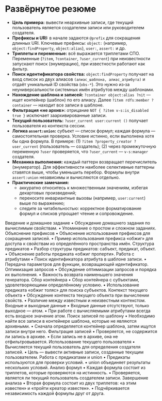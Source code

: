 # Развёрнутое резюме

- **Цель примера:** вывести неархивные записи, где текущий пользователь является создателем записи или руководителем создателя.
- **Префиксы и URI:** в начале задаются `@prefix` для сокращения длинных URI. Ключевые префиксы: `object:` (например, `object:findProperty`, `object:alias`), `user:`, `assert:` и др.
- **Триплеты и переменные:** всё выражается триплетами СПО. Переменные (`?item`, `?container`, `?user_current`) при неизвестности запускают поиск (энумерацию), при известности работают как фильтр.
- **Поиск идентификатора свойства:** `object:findProperty` получает на вход список из двух алиасов `(алиас_шаблона, алиас_атрибута)` и отдаёт уникальный ID свойства (`obs-*`). Это нужно из‑за неуниверсальности системных имён атрибутов между шаблонами.
- **Нахождение шаблона и записей:** `?container object:alias ?nit` — ищет контейнер (шаблон) по его алиасу. Далее `?item rdfs:member ?container` — находит все записи в шаблоне.
- **Фильтрация «не архив»:** отрицание `NOT { ?item v-s:is_disabled true }` исключает заархивированные записи.
- **Текущий пользователь:** `?user_current user:current ()` получает пользователя из контекста сессии.
- **Логика `assert:union`:** субъект — список формул; каждая формула — самостоятельная проверка. Условие истинно, если выполнена хотя бы одна формула. В примере: (1) `?item ?property_creator ?user_current` (пользователь — создатель); (2) через промежуточную переменную `?user` проверяется, что `?user_current` — `v-s:manager` создателя.
- **Механика выполнения:** каждый паттерн возвращает перечислитель (энумератор). Для эффективности наиболее селективные паттерны ставятся выше, чтобы уменьшить перебор. Формулы внутри `assert:union` независимы и вычисляются отдельно.
- **Практические замечания:**
  - аккуратно относитесь к множественным значениям, избегая декартовых произведений;
  - переносите инвариантные вызовы (например, `user:current`) выше по выражению;
  - следите за читабельностью: корректное форматирование формул и списков упрощает чтение и сопровождение.

Введение и домашнее задание
• Обсуждение домашнего задания по вычислимым свойствам.
• Упоминание о простом и сложном заданиях.
Объяснение префиксов
• Объяснение использования префиксов для сокращения записей.
• Пример использования префикса «обжиг» для доступа к свойствам из определённого пространства имён.
Структура предикатов
• Разбор структуры предикатов: сабъект, предикат, объект.
• Объяснение работы предиката «обжиг проперти».
Работа с атрибутами
• Поиск идентификатора атрибута в шаблоне записи.
• Передача параметров для функции, возвращающей идентификатор.
Оптимизация запросов
• Обсуждение оптимизации запросов и порядка их выполнения.
• Важность возврата наименьшего значения генератора.
Сбор контейнера
• Сбор контейнера с субъектами, удовлетворяющими определённому условию.
• Использование предиката «обжиг толяс» для поиска субъектов.
Контекст текущего объекта
• Обсуждение контекста текущего объекта при вычислении свойств.
• Различие между известным и неизвестным контекстом.
Входные и выходные данные
• Входные данные отсутствуют, только выходное — атом.
• При работе с вычисляемыми атрибутами всегда есть входное значение атом.
Поиск записей по шаблону
• Необходимо найти все записи в контейнере шаблона, которые не являются архивными.
• Сначала определяется контейнер шаблона, затем ищутся записи внутри него.
Фильтрация записей
• Проверяется, не содержится ли запись в архиве.
• Если запись не в архиве, она не отфильтровывается.
Использование текущего пользователя
• Вычисляется текущий пользователь для определения создателя записей.
• Цель — вывести активные записи, созданные текущим пользователем.
Работа с предикатами и union
• Предикаты используются для проверки условий.
• union объединяет результаты нескольких условий.
Анализ формул
• Каждая формула состоит из триплетов, которые проверяются на истинность.
• Проверяется, является ли текущий пользователь создателем записи.
Завершение анализа
• Вторая формула состоит из двух триплетов: «а этим известен» и «пройти креатор известен».
• Подчёркивается независимость каждой формулы друг от друга.
